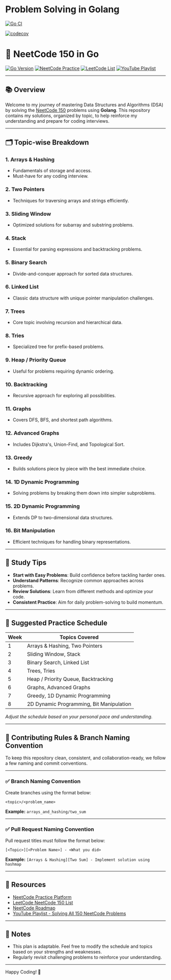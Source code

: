 # Problem Solving in Golang

[![Go CI](https://github.com/javy99/problem-solving-golang/actions/workflows/ci.yml/badge.svg)](https://github.com/javy99/problem-solving-golang/actions/workflows/ci.yml)

[![codecov](https://codecov.io/gh/javy99/problem-solving-golang/branch/master/graph/badge.svg?token=O2R79NNN6X)](https://codecov.io/gh/javy99/problem-solving-golang)

# 🚀 NeetCode 150 in Go

[![Go Version](https://img.shields.io/badge/Go-1.24-blue.svg)](https://golang.org/dl/)
[![NeetCode Practice](https://img.shields.io/badge/NeetCode-Practice-blue)](https://neetcode.io/practice)
[![LeetCode List](https://img.shields.io/badge/LeetCode-NeetCode%20150-orange)](https://leetcode.com/problem-list/plakya4j/)
[![YouTube Playlist](https://img.shields.io/badge/YouTube-Playlist-red)](https://www.youtube.com/playlist?list=PLQZEzAa9dfpkv0kZkjomTj553gQyafNiB)

---

## 📚 Overview

Welcome to my journey of mastering Data Structures and Algorithms (DSA) by solving the [NeetCode 150](https://neetcode.io/practice?tab=neetcode150) problems using **Golang**. This repository contains my solutions, organized by topic, to help reinforce my understanding and prepare for coding interviews.

---

## 🗂️ Topic-wise Breakdown

### 1. Arrays & Hashing
- Fundamentals of storage and access.
- Must-have for any coding interview.

### 2. Two Pointers
- Techniques for traversing arrays and strings efficiently.

### 3. Sliding Window
- Optimized solutions for subarray and substring problems.

### 4. Stack
- Essential for parsing expressions and backtracking problems.

### 5. Binary Search
- Divide-and-conquer approach for sorted data structures.

### 6. Linked List
- Classic data structure with unique pointer manipulation challenges.

### 7. Trees
- Core topic involving recursion and hierarchical data.

### 8. Tries
- Specialized tree for prefix-based problems.

### 9. Heap / Priority Queue
- Useful for problems requiring dynamic ordering.

### 10. Backtracking
- Recursive approach for exploring all possibilities.

### 11. Graphs
- Covers DFS, BFS, and shortest path algorithms.

### 12. Advanced Graphs
- Includes Dijkstra's, Union-Find, and Topological Sort.

### 13. Greedy
- Builds solutions piece by piece with the best immediate choice.

### 14. 1D Dynamic Programming
- Solving problems by breaking them down into simpler subproblems.

### 15. 2D Dynamic Programming
- Extends DP to two-dimensional data structures.

### 16. Bit Manipulation
- Efficient techniques for handling binary representations.

---

## 🧠 Study Tips

- **Start with Easy Problems**: Build confidence before tackling harder ones.
- **Understand Patterns**: Recognize common approaches across problems.
- **Review Solutions**: Learn from different methods and optimize your code.
- **Consistent Practice**: Aim for daily problem-solving to build momentum.

---

## 📅 Suggested Practice Schedule

| Week | Topics Covered                         |
|------|----------------------------------------|
| 1    | Arrays & Hashing, Two Pointers         |
| 2    | Sliding Window, Stack                  |
| 3    | Binary Search, Linked List             |
| 4    | Trees, Tries                           |
| 5    | Heap / Priority Queue, Backtracking    |
| 6    | Graphs, Advanced Graphs                |
| 7    | Greedy, 1D Dynamic Programming         |
| 8    | 2D Dynamic Programming, Bit Manipulation |

*Adjust the schedule based on your personal pace and understanding.*

---

## 📌 Contributing Rules & Branch Naming Convention

To keep this repository clean, consistent, and collaboration-ready, we follow a few naming and commit conventions.

---

### ✅ Branch Naming Convention

Create branches using the format below:

`<topic>/<problem_name>`

**Example:**
`arrays_and_hashing/two_sum`

---

### ✅ Pull Request Naming Convention

Pull request titles must follow the format below:

`[<Topic>][<Problem Name>] - <What you did>`

**Example:**
`[Arrays & Hashing][Two Sum] - Implement solution using hashmap`

---

## 🔗 Resources

- [NeetCode Practice Platform](https://neetcode.io/practice)
- [LeetCode NeetCode 150 List](https://leetcode.com/problem-list/plakya4j/)
- [NeetCode Roadmap](https://neetcode.io/roadmap)
- [YouTube Playlist - Solving All 150 NeetCode Problems](https://www.youtube.com/playlist?list=PLQZEzAa9dfpkv0kZkjomTj553gQyafNiB)

---

## 📝 Notes

- This plan is adaptable. Feel free to modify the schedule and topics based on your strengths and weaknesses.
- Regularly revisit challenging problems to reinforce your understanding.

---

Happy Coding! 🚀
